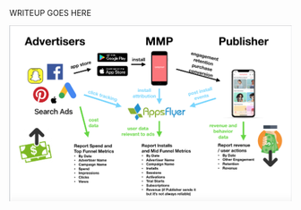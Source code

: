 WRITEUP GOES HERE

![Acquisition Managers Dilemma](https://github.com/EfficiencyJunky/UCB_DataBootcamp_Homework_repo/blob/master/13-Project_Week_2/Resources/acquisition_managers_dillemma.png?raw=true)



<!--stackedit_data:
eyJoaXN0b3J5IjpbLTE4NzQwNjY2MzUsLTEwODA5MzgxMjhdfQ
==
-->